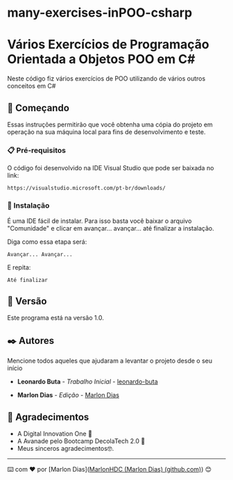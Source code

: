 # many-exercises-inPOO-csharp
# Vários Exercícios de Programação Orientada a Objetos POO em C#

Neste código fiz vários exercícios de POO utilizando de vários outros conceitos em C# 

## 🚀 Começando

Essas instruções permitirão que você obtenha uma cópia do projeto em operação na sua máquina local para fins de desenvolvimento e teste.



### 📋 Pré-requisitos

O código foi desenvolvido na IDE Visual Studio que pode ser baixada no link:

```
https://visualstudio.microsoft.com/pt-br/downloads/
```

### 🔧 Instalação

É uma IDE fácil de instalar. Para isso basta você baixar o arquivo "Comunidade" e clicar em avançar... avançar... até finalizar a instalação.

Diga como essa etapa será:

```
Avançar... Avançar...
```

E repita:

```
Até finalizar
```

## 📌 Versão

Este programa está na versão 1.0. 

## ✒️ Autores

Mencione todos aqueles que ajudaram a levantar o projeto desde o seu início

* **Leonardo Buta** - *Trabalho Inicial* - [leonardo-buta](https://github.com/leonardo-buta)

* **Marlon Dias** - *Edição* - [Marlon Dias](https://github.com/MarlonHDC)

  

## 🎁 Agradecimentos

* A Digital Innovation One 📢
* A Avanade pelo Bootcamp DecolaTech 2.0 🍺 
* Meus sinceros agradecimentos🤓.


---

⌨️ com ❤️ por [Marlon Dias]([MarlonHDC (Marlon Dias) (github.com)](https://github.com/MarlonHDC)) 😊
